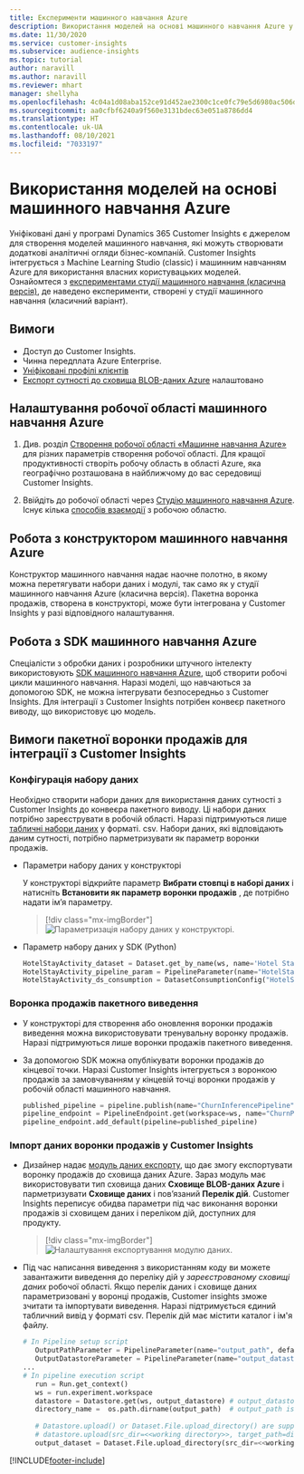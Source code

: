 ```yaml
---
title: Експерименти машинного навчання Azure
description: Використання моделей на основі машинного навчання Azure у Dynamics 365 Customer Insights.
ms.date: 11/30/2020
ms.service: customer-insights
ms.subservice: audience-insights
ms.topic: tutorial
author: naravill
ms.author: naravill
ms.reviewer: mhart
manager: shellyha
ms.openlocfilehash: 4c04a1d08aba152ce91d452ae2300c1ce0fc79e5d6980ac506dc40d9914c9fca
ms.sourcegitcommit: aa0cfbf6240a9f560e3131bdec63e051a8786dd4
ms.translationtype: HT
ms.contentlocale: uk-UA
ms.lasthandoff: 08/10/2021
ms.locfileid: "7033197"
---
```

# <a name="use-azure-machine-learning-based-models"></a>Використання моделей на основі машинного навчання Azure

Уніфіковані дані у програмі Dynamics 365 Customer Insights є джерелом для створення моделей машинного навчання, які можуть створювати додаткові аналітичні огляди бізнес-компаній. Customer Insights інтегрується з Machine Learning Studio (classic) і машинним навчанням Azure для використання власних користувацьких моделей. Ознайомтеся з [експериментами студії машинного навчання (класична версія)](machine-learning-studio-experiments.md), де наведено експерименти, створені у студії машинного навчання (класичний варіант). 

## <a name="prerequisites"></a>Вимоги

- Доступ до Customer Insights.
- Чинна передплата Azure Enterprise.
- [Уніфіковані профілі клієнтів](data-unification.md)
- [Експорт сутності до сховища BLOB-даних Azure](export-azure-blob-storage.md) налаштовано

## <a name="set-up-azure-machine-learning-workspace"></a>Налаштування робочої області машинного навчання Azure

1. Див. розділ [Створення робочої області «Машинне навчання Azure»](/azure/machine-learning/concept-workspace#-create-a-workspace) для різних параметрів створення робочої області. Для кращої продуктивності створіть робочу область в області Azure, яка географічно розташована в найближчому до вас середовищі Customer Insights.

1. Ввійдіть до робочої області через [Студію машинного навчання Azure](https://ml.azure.com/). Існує кілька [способів взаємодії](/azure/machine-learning/concept-workspace#tools-for-workspace-interaction) з робочою областю.

## <a name="work-with-azure-machine-learning-designer"></a>Робота з конструктором машинного навчання Azure

Конструктор машинного навчання надає наочне полотно, в якому можна перетягувати набори даних і модулі, так само як у студії машинного навчання Azure (класична версія). Пакетна воронка продажів, створена в конструкторі, може бути інтегрована у Customer Insights у разі відповідного налаштування. 
   
## <a name="working-with-azure-machine-learning-sdk"></a>Робота з SDK машинного навчання Azure

Спеціалісти з обробки даних і розробники штучного інтелекту використовують [SDK машинного навчання Azure](/python/api/overview/azure/ml/?preserve-view=true&view=azure-ml-py), щоб створити робочі цикли машинного навчання. Наразі моделі, що навчаються за допомогою SDK, не можна інтегрувати безпосередньо з Customer Insights. Для інтеграції з Customer Insights потрібен конвеєр пакетного виводу, що використовує цю модель.

## <a name="batch-pipeline-requirements-to-integrate-with-customer-insights"></a>Вимоги пакетної воронки продажів для інтеграції з Customer Insights

### <a name="dataset-configuration"></a>Конфігурація набору даних

Необхідно створити набори даних для використання даних сутності з Customer Insights до конвеєра пакетного виводу. Ці набори даних потрібно зареєструвати в робочій області. Наразі підтримуються лише [табличні набори даних](/azure/machine-learning/how-to-create-register-datasets#tabulardataset) у форматі. csv. Набори даних, які відповідають даним сутності, потрібно парметризувати як параметр воронки продажів.
   
* Параметри набору даних у конструкторі
   
     У конструкторі відкрийте параметр **Вибрати стовпці в наборі даних** і натисніть **Встановити як параметр воронки продажів** , де потрібно надати ім’я параметру.

     > [!div class="mx-imgBorder"]
     > ![Параметризація набору даних у конструкторі.](media/intelligence-designer-dataset-parameters.png "Параметризація набору даних у конструкторі")
   
* Параметр набору даних у SDK (Python)
   
   ```python
   HotelStayActivity_dataset = Dataset.get_by_name(ws, name='Hotel Stay Activity Data')
   HotelStayActivity_pipeline_param = PipelineParameter(name="HotelStayActivity_pipeline_param", default_value=HotelStayActivity_dataset)
   HotelStayActivity_ds_consumption = DatasetConsumptionConfig("HotelStayActivity_dataset", HotelStayActivity_pipeline_param)
   ```

### <a name="batch-inference-pipeline"></a>Воронка продажів пакетного виведення
  
* У конструкторі для створення або оновлення воронки продажів виведення можна використовувати тренувальну воронку продажів. Наразі підтримуються лише воронки продажів пакетного виведення.

* За допомогою SDK можна опублікувати воронки продажів до кінцевої точки. Наразі Customer Insights інтегрується з воронкою продажів за замовчуванням у кінцевій точці воронки продажів у робочій області машинного навчання.
   
   ```python
   published_pipeline = pipeline.publish(name="ChurnInferencePipeline", description="Published Churn Inference pipeline")
   pipeline_endpoint = PipelineEndpoint.get(workspace=ws, name="ChurnPipelineEndpoint") 
   pipeline_endpoint.add_default(pipeline=published_pipeline)
   ```

### <a name="import-pipeline-data-into-customer-insights"></a>Імпорт даних воронки продажів у Customer Insights

* Дизайнер надає [модуль даних експорту](/azure/machine-learning/algorithm-module-reference/export-data), що дає змогу експортувати воронку продажів до сховища даних Azure. Зараз модуль має використовувати тип сховища даних **Сховище BLOB-даних Azure** і парметризувати **Сховище даних** і пов’язаний **Перелік дій**. Customer Insights переписує обидва параметри під час виконання воронки продажів зі сховищем даних і переліком дій, доступних для продукту.
   > [!div class="mx-imgBorder"]
   > ![Налаштування експортування модулю даних.](media/intelligence-designer-importdata.png "Налаштування експортування модулю даних")
   
* Під час написання виведення з використанням коду ви можете завантажити виведення до переліку дій у *зареєстрованому сховищі даних* робочої області. Якщо перелік даних і сховище даних параметризовані у воронці продажів, Customer insights зможе зчитати та імпортувати виведення. Наразі підтримується єдиний табличний вивід у форматі csv. Перелік дій має містити каталог і ім'я файлу.

   ```python
   # In Pipeline setup script
      OutputPathParameter = PipelineParameter(name="output_path", default_value="HotelChurnOutput/HotelChurnOutput.csv")
      OutputDatastoreParameter = PipelineParameter(name="output_datastore", default_value="workspaceblobstore")
   ...
   # In pipeline execution script
      run = Run.get_context()
      ws = run.experiment.workspace
      datastore = Datastore.get(ws, output_datastore) # output_datastore is parameterized
      directory_name =  os.path.dirname(output_path)  # output_path is parameterized.
      
      # Datastore.upload() or Dataset.File.upload_directory() are supported methods to uplaod the data
      # datastore.upload(src_dir=<<working directory>>, target_path=directory_name, overwrite=False, show_progress=True)
      output_dataset = Dataset.File.upload_directory(src_dir=<<working directory>>, target = (datastore, directory_name)) # Remove trailing "/" from directory_name
   ```


[!INCLUDE[footer-include](../includes/footer-banner.md)]
